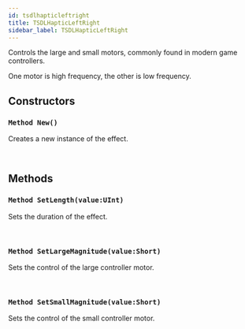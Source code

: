 ```yaml
---
id: tsdlhapticleftright
title: TSDLHapticLeftRight
sidebar_label: TSDLHapticLeftRight
---
```


Controls the large and small motors, commonly found in modern game controllers.


One motor is high frequency, the other is low frequency.


## Constructors

### `Method New()`

Creates a new instance of the effect.

<br/>

## Methods

### `Method SetLength(value:UInt)`

Sets the duration of the effect.

<br/>

### `Method SetLargeMagnitude(value:Short)`

Sets the control of the large controller motor.

<br/>

### `Method SetSmallMagnitude(value:Short)`

Sets the control of the small controller motor.

<br/>

